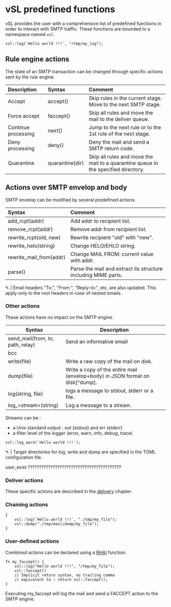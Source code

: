 # vSL predefined functions

vSL provides the user with a comprehensive list of predefined functions in order to interact with SMTP traffic. These functions are bounded to a namespace named `vsl`.

```rust,ignore
vsl::log(`Hello world !!!`, "/tmp/my_log");
```

## Rule engine actions

The state of an SMTP transaction can be changed through specific actions sent by the rule engine.

| Description | Syntax | Comment
| :--- | :--- | :---
| Accept | accept() | Skip rules in the current stage. Move to the next SMTP stage.
| Force accept | faccept() | Skip all rules and move the mail to the deliver queue.
| Continue processing | next() | Jump to the next rule or to the 1st rule of the next stage.
| Deny processing | deny() | Deny the mail and send a SMTP return code.
| Quarantine | quarantine(dir) | Skip all rules and move the mail to a quarantine queue in the specified directory.

## Actions over SMTP envelop and body

SMTP envelop can be modified by several predefined actions.

Syntax | Comment
| :--- | :---
| add_rcpt(addr) | Add addr to recipient list.
| remove_rcpt(addr) | Remove addr from recipient list.
| rewrite_rcpt(old, new) | Rewrite recipient "old" with "new".
| rewrite_helo(string) | Change HELO/EHLO string.
| rewrite_mail_from(addr) | Change MAIL FROM: current value with addr.
| parse() | Parse the mail and extract its structure including MIME parts.

&#9998; | Email headers "To:", "From:", "Reply-to:", etc. are also updated.
This apply only to the root headers in case of nested emails.

### Other actions

These actions have no impact on the SMTP engine.

Syntax | Description
| ---- | ---- |
| send_mail(from, to, path, relay) | Send an informative email
| bcc
| write(file) | Write a raw copy of the mail on disk.
| dump(file) | Write a copy of the entire mail (envelop+body) in JSON format on disk[^dump].
| log(string, file) | logs a message to stdout, stderr or a file.
| log_\<stream>(string) | Log a message to a stream.

Streams can be :

- a Unix standard output : out (stdout) and err (stderr)
- a filter level of the logger (error, warn, info, debug, trace)

```rust,ignore
vsl::log_warn(`Hello world !!!`);
```


&#9998; | Target directories for log, write and dump are specified in the TOML configuration file.

user_exist ?????????????????????????????????????????

### Deliver actions

These specific actions are described in the [delivery] chapter.

[delivery]: delivery.md

### Chaining actions

```rust,ignore
{
    vsl::log(`Hello world !!!`, "./tmp/my_file");
    vsl::dump("./tmp/mail/dump/my_file");
}
```

### User-defined actions

Combined actions can be declared using a [RHAI](https://rhai.rs/) function. 

```rust,ignore
fn my_faccept() {                              
    vsl::log("Hello world !!!", "/tmp/my_file");
    vsl::faccept()
    // Implicit return syntax, no trailing comma
    // equivalent to : return vsl::faccept();
}
```

Executing my_faccept will log the mail and send a FACCEPT action to the SMTP engine.